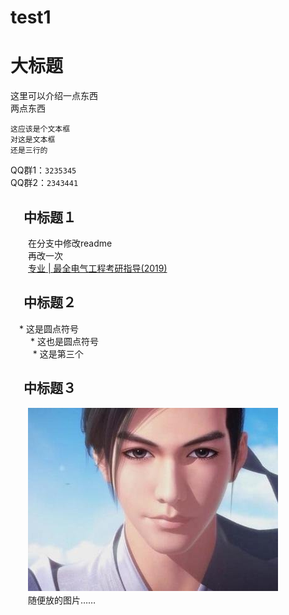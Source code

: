 # test1
大标题
====
这里可以介绍一点东西<br>两点东西<br>

    这应该是个文本框
    对这是文本框
    还是三行的
QQ群1：`3235345`<br>
QQ群2：`2343441`

　中标题１
----
　　在分支中修改readme<br>
　　再改一次<br>
　　[专业 | 最全电气工程考研指导(2019)](https://mp.weixin.qq.com/s/gRkV0Viy80R3SnMM2NPkzQ"悬停显示")

　中标题２
-----
　* 这是圆点符号<br>
　   　* 这也是圆点符号<br>
　     　  * 这是第三个<br>
        
　中标题３
----
　　![](https://github.com/LiangCe1/test1/blob/master/t01e25c588e875ad6a5.jpg)<br>
　　随便放的图片……
